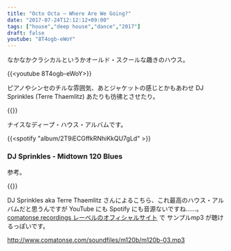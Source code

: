 ```yaml
---
title: "Octo Octa – Where Are We Going?"
date: "2017-07-24T12:12:12+09:00"
tags: ["house","deep house","dance","2017"]
draft: false
youtube: "8T4ogb-eWoY"
---
```


なかなかクラシカルというかオールド・スクールな趣きのハウス。

{{<youtube 8T4ogb-eWoY>}}

ピアノやシンセのチルな雰囲気、あとジャケットの感じとかもあわせ DJ Sprinkles (Terre Thaemlitz) あたりも彷彿とさせたり。

{{<youtube MM4ssluYUtc>}}

ナイスなディープ・ハウス・アルバムです。

{{<spotify "album/2T9iECGffkRNhiKkQU7gLd" >}}

### DJ Sprinkles - Midtown 120 Blues

参考。

{{<amazon B001BMS7WO>}}

DJ Sprinkles aka Terre Thaemlitz さんによるこちら、これ最高のハウス・アルバムだと思うんですが YouTube にも Spotify にも音源ないですね……。[comatonse recordings レーベルのオフィシャルサイト](http://www.comatonse.com/releases/c022.html) で サンプルmp3 が聴けるっぽいです。

http://www.comatonse.com/soundfiles/m120b/m120b-03.mp3
